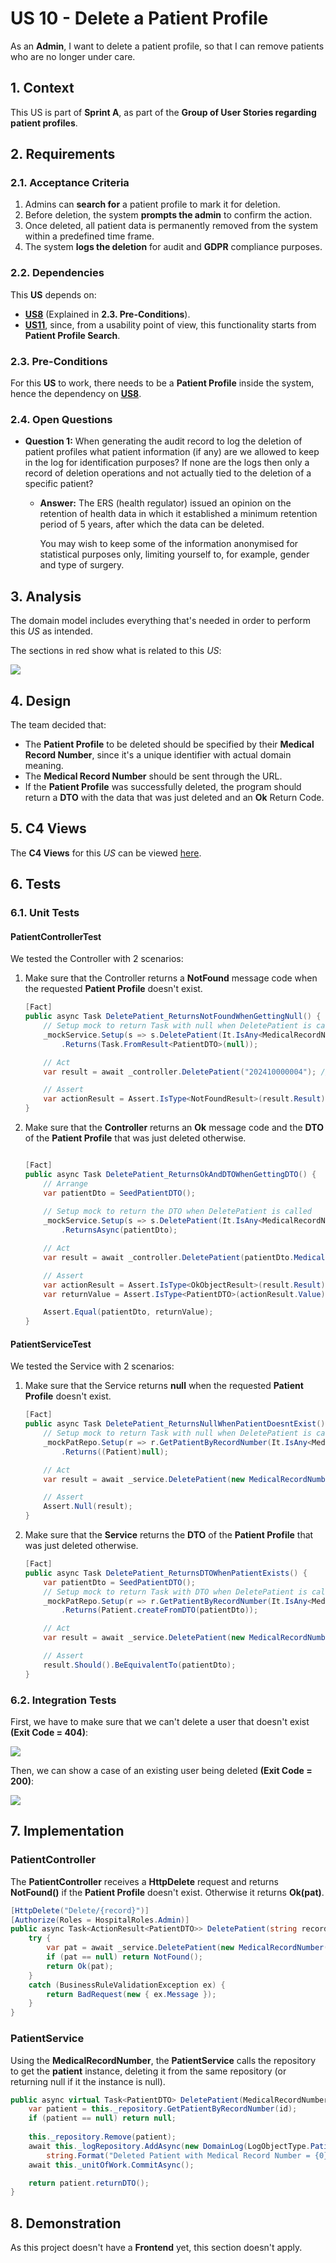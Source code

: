 # US 10 - Delete a Patient Profile

As an **Admin**, I want to delete a patient profile, so that I can remove patients who
are no longer under care.

## 1. Context

This US is part of **Sprint A**, as part of the **Group of User Stories regarding patient profiles**.

## 2. Requirements

### 2.1. Acceptance Criteria

1. Admins can **search for** a patient profile to mark it for deletion.
2. Before deletion, the system **prompts the admin** to confirm the action.
3. Once deleted, all patient data is permanently removed from the system within a predefined time frame.
4. The system **logs the deletion** for audit and **GDPR** compliance purposes.

### 2.2. Dependencies

This **US** depends on:
* [**US8**](../us8/readme.md) (Explained in **2.3. Pre-Conditions**).
* [**US11**](../us11/readme.md), since, from a usability point of view, this functionality starts from **Patient Profile Search**.


### 2.3. Pre-Conditions

For this **US** to work, there needs to be a **Patient Profile** inside the system, hence the dependency on [**US8**](../us8/readme.md).

### 2.4. Open Questions

* **Question 1:** When generating the audit record to log the deletion of patient profiles what patient information (if any) are we allowed to keep in the log for identification purposes? If none are the logs then only a record of deletion operations and not actually tied to the deletion of a specific patient?
    * **Answer:** The ERS (health regulator) issued an opinion on the retention of health data in which it established a minimum retention period of 5 years, after which the data can be deleted. 

        You may wish to keep some of the information anonymised for statistical purposes only, limiting yourself to, for example, gender and type of surgery.

## 3. Analysis

The domain model includes everything that's needed in order to perform this *US* as intended.

The sections in red show what is related to this *US*:

![](images/AffectedDomain.png)

## 4. Design

The team decided that: 
* The **Patient Profile** to be deleted should be specified by their **Medical Record Number**, since it's a unique identifier with actual domain meaning.
* The **Medical Record Number** should be sent through the URL.
* If the **Patient Profile** was successfully deleted, the program should return a **DTO** with the data that was just deleted and an **Ok** Return Code.

## 5. C4 Views

The **C4 Views** for this *US* can be viewed [here](views/readme.md).

## 6. Tests

### 6.1. Unit Tests

#### PatientControllerTest

We tested the Controller with 2 scenarios:

1. Make sure that the Controller returns a **NotFound** message code when the requested **Patient Profile** doesn't exist.

    ```cs
    [Fact]
    public async Task DeletePatient_ReturnsNotFoundWhenGettingNull() {
        // Setup mock to return Task with null when DeletePatient is called
        _mockService.Setup(s => s.DeletePatient(It.IsAny<MedicalRecordNumber>()))
            .Returns(Task.FromResult<PatientDTO>(null));

        // Act
        var result = await _controller.DeletePatient("202410000004"); //Random MedicalRecordNumber

        // Assert
        var actionResult = Assert.IsType<NotFoundResult>(result.Result);
    }
    ```

2. Make sure that the **Controller** returns an **Ok** message code and the **DTO** of the **Patient Profile** that was just deleted otherwise.

    ```cs

    [Fact]
    public async Task DeletePatient_ReturnsOkAndDTOWhenGettingDTO() {
        // Arrange
        var patientDto = SeedPatientDTO();
        
        // Setup mock to return the DTO when DeletePatient is called
        _mockService.Setup(s => s.DeletePatient(It.IsAny<MedicalRecordNumber>()))
            .ReturnsAsync(patientDto);

        // Act
        var result = await _controller.DeletePatient(patientDto.MedicalRecordNumber);

        // Assert
        var actionResult = Assert.IsType<OkObjectResult>(result.Result);
        var returnValue = Assert.IsType<PatientDTO>(actionResult.Value);

        Assert.Equal(patientDto, returnValue);
    }

#### PatientServiceTest

We tested the Service with 2 scenarios:

1. Make sure that the Service returns **null** when the requested **Patient Profile** doesn't exist.

    ```cs
    [Fact]
    public async Task DeletePatient_ReturnsNullWhenPatientDoesntExist() {
        // Setup mock to return Task with null when DeletePatient is called
        _mockPatRepo.Setup(r => r.GetPatientByRecordNumber(It.IsAny<MedicalRecordNumber>()))
            .Returns((Patient)null);

        // Act
        var result = await _service.DeletePatient(new MedicalRecordNumber("202410000004")); //Random MedicalRecordNumber

        // Assert
        Assert.Null(result);
    }
    ```

2. Make sure that the **Service** returns the **DTO** of the **Patient Profile** that was just deleted otherwise.

    ```cs
    [Fact]
    public async Task DeletePatient_ReturnsDTOWhenPatientExists() {
        var patientDto = SeedPatientDTO();
        // Setup mock to return Task with DTO when DeletePatient is called
        _mockPatRepo.Setup(r => r.GetPatientByRecordNumber(It.IsAny<MedicalRecordNumber>()))
            .Returns(Patient.createFromDTO(patientDto));

        // Act
        var result = await _service.DeletePatient(new MedicalRecordNumber(patientDto.MedicalRecordNumber)); //Random MedicalRecordNumber

        // Assert
        result.Should().BeEquivalentTo(patientDto);
    }
    ```

### 6.2. Integration Tests

First, we have to make sure that we can't delete a user that doesn't exist **(Exit Code = 404)**:

![](images/postman_notfound.png)

Then, we can show a case of an existing user being deleted **(Exit Code = 200)**:

![](images/postman_ok.png)

## 7. Implementation

### PatientController

The **PatientController** receives a **HttpDelete** request and returns **NotFound()** if the **Patient Profile** doesn't exist. Otherwise it returns **Ok(pat)**.

```cs
[HttpDelete("Delete/{record}")]
[Authorize(Roles = HospitalRoles.Admin)]
public async Task<ActionResult<PatientDTO>> DeletePatient(string record) {
    try {
        var pat = await _service.DeletePatient(new MedicalRecordNumber(record));
        if (pat == null) return NotFound();
        return Ok(pat);
    }
    catch (BusinessRuleValidationException ex) {
        return BadRequest(new { ex.Message });
    }
}
```

### PatientService

Using the **MedicalRecordNumber**, the **PatientService** calls the repository to get the **patient** instance, deleting it from the same repository (or returning null if it the instance is null).

```cs
public async virtual Task<PatientDTO> DeletePatient(MedicalRecordNumber id){
    var patient = this._repository.GetPatientByRecordNumber(id);
    if (patient == null) return null;
    
    this._repository.Remove(patient);
    await this._logRepository.AddAsync(new DomainLog(LogObjectType.Patient, LogActionType.Deletion, 
        string.Format("Deleted Patient with Medical Record Number = {0}", patient.MedicalRecordNumber.Record)));
    await this._unitOfWork.CommitAsync();

    return patient.returnDTO();
}
```

## 8. Demonstration

As this project doesn't have a **Frontend** yet, this section doesn't apply.